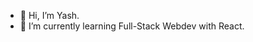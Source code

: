 - 👋 Hi, I’m Yash.
- 🌱 I’m currently learning Full-Stack Webdev with React.


<!---
yashtalekar/yashtalekar is a ✨ special ✨ repository because its `README.md` (this file) appears on your GitHub profile.
You can click the Preview link to take a look at your changes.
--->
